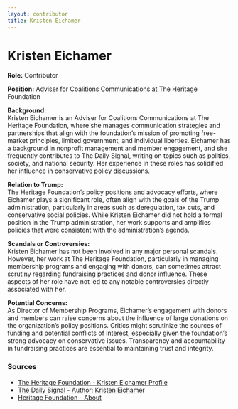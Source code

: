 ```yaml
---
layout: contributor
title: Kristen Eichamer
---
```


# Kristen Eichamer

**Role:** Contributor

**Position:** Adviser for Coalitions Communications at The Heritage Foundation

**Background:**  
Kristen Eichamer is an Adviser for Coalitions Communications at The Heritage Foundation, where she manages communication strategies and partnerships that align with the foundation’s mission of promoting free-market principles, limited government, and individual liberties. Eichamer has a background in nonprofit management and member engagement, and she frequently contributes to The Daily Signal, writing on topics such as politics, society, and national security. Her experience in these roles has solidified her influence in conservative policy discussions.

**Relation to Trump:**  
The Heritage Foundation’s policy positions and advocacy efforts, where Eichamer plays a significant role, often align with the goals of the Trump administration, particularly in areas such as deregulation, tax cuts, and conservative social policies. While Kristen Eichamer did not hold a formal position in the Trump administration, her work supports and amplifies policies that were consistent with the administration’s agenda.

**Scandals or Controversies:**  
Kristen Eichamer has not been involved in any major personal scandals. However, her work at The Heritage Foundation, particularly in managing membership programs and engaging with donors, can sometimes attract scrutiny regarding fundraising practices and donor influence. These aspects of her role have not led to any notable controversies directly associated with her.

**Potential Concerns:**  
As Director of Membership Programs, Eichamer’s engagement with donors and members can raise concerns about the influence of large donations on the organization’s policy positions. Critics might scrutinize the sources of funding and potential conflicts of interest, especially given the foundation’s strong advocacy on conservative issues. Transparency and accountability in fundraising practices are essential to maintaining trust and integrity.

### Sources
- [The Heritage Foundation - Kristen Eichamer Profile](https://www.heritage.org/staff/kristen-eichamer)
- [The Daily Signal - Author: Kristen Eichamer](https://www.dailysignal.com/author/kristeneichamer/)
- [Heritage Foundation - About](https://www.heritage.org/about-heritage/staff/other/E)
